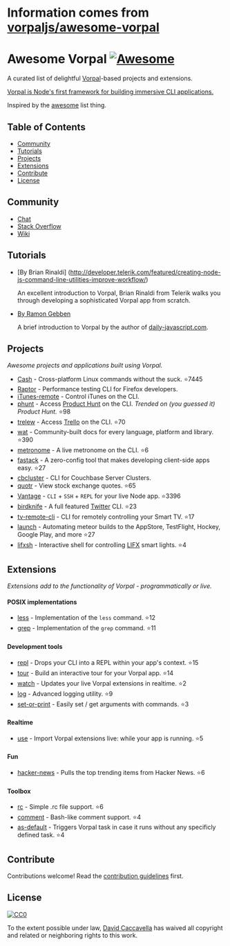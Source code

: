 # Information comes from [vorpaljs/awesome-vorpal](https://github.com/vorpaljs/awesome-vorpal)
# Awesome Vorpal [![Awesome](https://cdn.rawgit.com/sindresorhus/awesome/d7305f38d29fed78fa85652e3a63e154dd8e8829/media/badge.svg)](https://github.com/sindresorhus/awesome)

A curated list of delightful [Vorpal](https://github.com/dthree/vorpal)-based projects and extensions.

[Vorpal is Node's first framework for building immersive CLI applications.](https://github.com/dthree/vorpal)

Inspired by the [awesome](https://github.com/sindresorhus/awesome) list thing.

## Table of Contents

- [Community](#community)
- [Tutorials](#tutorials)
- [Projects](#projects)
- [Extensions](#extensions)
- [Contribute](#contribute)
- [License](#license)

## Community

- [Chat](https://gitter.im/dthree/vorpal)
- [Stack Overflow](http://stackoverflow.com/questions/tagged/vorpal.js)
- [Wiki](https://github.com/dthree/vorpal/wiki)

## Tutorials

- [By Brian Rinaldi] (http://developer.telerik.com/featured/creating-node-js-command-line-utilities-improve-workflow/)

  An excellent introduction to Vorpal, Brian Rinaldi from Telerik walks you through developing a sophisticated Vorpal app from scratch.

- [By Ramon Gebben](http://daily-javascript.com/articles/vorpal/)

  A brief introduction to Vorpal by the author of [daily-javascript.com](daily-javascript.com).

## Projects

*Awesome projects and applications built using Vorpal.*

- [Cash](https://github.com/dthree/cash) - Cross-platform Linux commands without the suck. :star:7445
- [Raptor](https://developer.mozilla.org/en-US/Firefox_OS/Automated_testing/Raptor) - Performance testing CLI for Firefox developers.
- [iTunes-remote](https://github.com/mischah/itunes-remote/) - Control iTunes on the CLI.
- [phunt](https://github.com/Kristories/phunt) - Access [Product Hunt](https://www.producthunt.com/) on the CLI. *Trended on (you guessed it) Product Hunt.* :star:98
- [trelew](https://github.com/websitesfortrello/trelew) - Access [Trello](https://trello.com/) on the CLI. :star:70
- [wat](https://github.com/dthree/wat) - Community-built docs for every language, platform and library. :star:390
- [metronome](https://github.com/AljoschaMeyer/metronome-cli) - A live metronome on the CLI. :star:6
- [fastack](https://github.com/fastack/cli) - A zero-config tool that makes developing client-side apps easy. :star:27
- [cbcluster](https://www.npmjs.com/package/cbcluster) - CLI for Couchbase Server Clusters.
- [quotr](https://github.com/andrerpena/quotr) - View stock exchange quotes. :star:65
- [Vantage](https://github.com/dthree/vantage) - `CLI` + `SSH` + `REPL` for your live Node app. :star:3396
- [birdknife](https://github.com/vanita5/birdknife) - A full featured [Twitter](https://twitter.com/) CLI. :star:23
- [tv-remote-cli](https://github.com/Glavin001/tv-remote-cli) - CLI for remotely controlling your Smart TV. :star:17
- [launch](https://github.com/NewSpring/meteor-launch) - Automating meteor builds to the AppStore, TestFlight, Hockey, Google Play, and more :star:27
- [lifxsh](https://github.com/ristomatti/lifxsh) - Interactive shell for controlling [LIFX](http://www.lifx.com) smart lights. :star:4

## Extensions

*Extensions add to the functionality of Vorpal - programmatically or live.*

#### POSIX implementations

- [less](https://github.com/vorpaljs/vorpal-less) - Implementation of the `less` command. :star:12
- [grep](https://github.com/vorpaljs/vorpal-grep) - Implementation of the `grep` command. :star:11

#### Development tools

- [repl](https://github.com/vorpaljs/vorpal-repl) - Drops your CLI into a REPL within your app's context. :star:15
- [tour](https://github.com/vorpaljs/vorpal-tour) - Build an interactive tour for your Vorpal app. :star:14
- [watch](https://github.com/vantagejs/vantage-watch) - Updates your live Vorpal extensions in realtime. :star:2
- [log](https://github.com/AljoschaMeyer/vorpal-log) - Advanced logging utility. :star:9
- [set-or-print](https://github.com/AljoschaMeyer/vorpal-setorprint) - Easily set / get arguments with commands. :star:3

#### Realtime

- [use](https://github.com/vorpaljs/vorpal-use) - Import Vorpal extensions live: while your app is running. :star:5

#### Fun

- [hacker-news](https://github.com/vorpaljs/vorpal-hacker-news) - Pulls the top trending items from Hacker News. :star:6

#### Toolbox
- [rc](https://github.com/subk/vorpal-rc) - Simple .rc file support. :star:6
- [comment](https://github.com/subk/vorpal-comment) - Bash-like comment support. :star:4
- [as-default](https://github.com/ialpert/vorpal-as-default) - Triggers Vorpal task in case it runs without any specificly defined task. :star:4

## Contribute

Contributions welcome! Read the [contribution guidelines](contributing.md) first.

## License

[![CC0](http://i.creativecommons.org/p/zero/1.0/88x31.png)](http://creativecommons.org/publicdomain/zero/1.0/)

To the extent possible under law, [David Caccavella](https://github.com/dthree) has waived all copyright and related or neighboring rights to this work.

